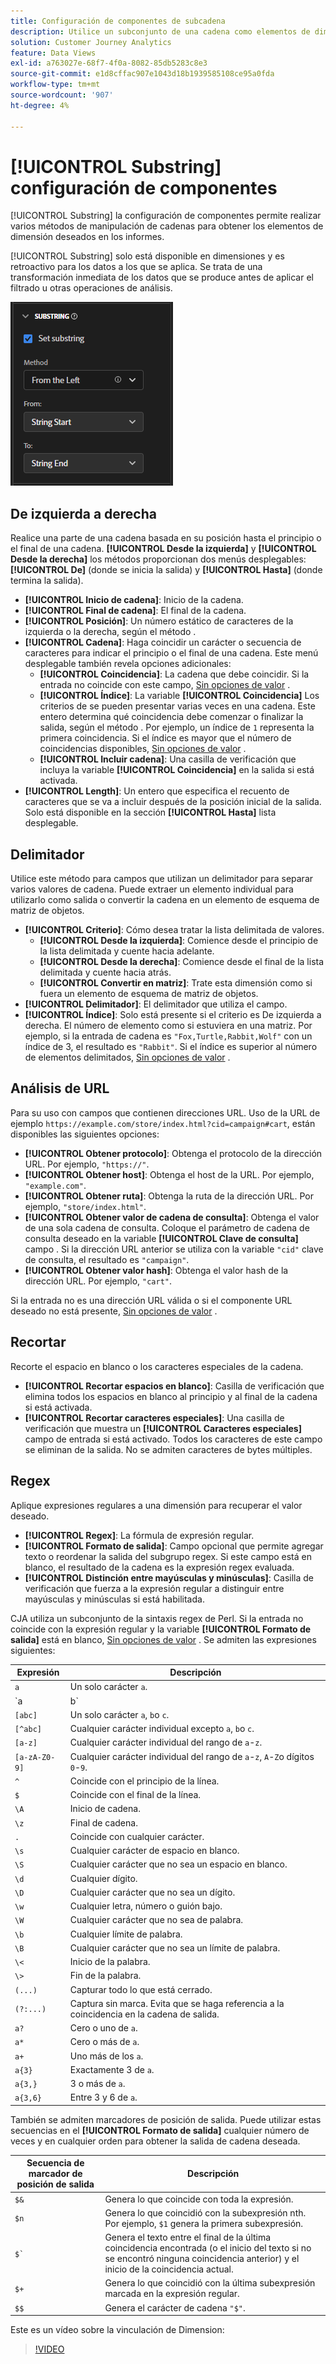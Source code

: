 ```yaml
---
title: Configuración de componentes de subcadena
description: Utilice un subconjunto de una cadena como elementos de dimensión.
solution: Customer Journey Analytics
feature: Data Views
exl-id: a763027e-68f7-4f0a-8082-85db5283c8e3
source-git-commit: e1d8cffac907e1043d18b1939585108ce95a0fda
workflow-type: tm+mt
source-wordcount: '907'
ht-degree: 4%

---
```


# [!UICONTROL Substring] configuración de componentes

[!UICONTROL Substring] la configuración de componentes permite realizar varios métodos de manipulación de cadenas para obtener los elementos de dimensión deseados en los informes.

[!UICONTROL Substring] solo está disponible en dimensiones y es retroactivo para los datos a los que se aplica. Se trata de una transformación inmediata de los datos que se produce antes de aplicar el filtrado u otras operaciones de análisis.

![Configuración de subcadenas](../assets/substring-settings.png)

## De izquierda a derecha

Realice una parte de una cadena basada en su posición hasta el principio o el final de una cadena. **[!UICONTROL Desde la izquierda]** y **[!UICONTROL Desde la derecha]** los métodos proporcionan dos menús desplegables: **[!UICONTROL De]** (donde se inicia la salida) y **[!UICONTROL Hasta]** (donde termina la salida).

* **[!UICONTROL Inicio de cadena]**: Inicio de la cadena.
* **[!UICONTROL Final de cadena]**: El final de la cadena.
* **[!UICONTROL Posición]**: Un número estático de caracteres de la izquierda o la derecha, según el método .
* **[!UICONTROL Cadena]**: Haga coincidir un carácter o secuencia de caracteres para indicar el principio o el final de una cadena. Este menú desplegable también revela opciones adicionales:
   * **[!UICONTROL Coincidencia]**: La cadena que debe coincidir. Si la entrada no coincide con este campo, [Sin opciones de valor](no-value-options.md) .
   * **[!UICONTROL Índice]**: La variable **[!UICONTROL Coincidencia]** Los criterios de se pueden presentar varias veces en una cadena. Este entero determina qué coincidencia debe comenzar o finalizar la salida, según el método . Por ejemplo, un índice de `1` representa la primera coincidencia. Si el índice es mayor que el número de coincidencias disponibles, [Sin opciones de valor](no-value-options.md) .
   * **[!UICONTROL Incluir cadena]**: Una casilla de verificación que incluya la variable **[!UICONTROL Coincidencia]** en la salida si está activada.
* **[!UICONTROL Length]**: Un entero que especifica el recuento de caracteres que se va a incluir después de la posición inicial de la salida. Solo está disponible en la sección **[!UICONTROL Hasta]** lista desplegable.

## Delimitador

Utilice este método para campos que utilizan un delimitador para separar varios valores de cadena. Puede extraer un elemento individual para utilizarlo como salida o convertir la cadena en un elemento de esquema de matriz de objetos.

* **[!UICONTROL Criterio]**: Cómo desea tratar la lista delimitada de valores.
   * **[!UICONTROL Desde la izquierda]**: Comience desde el principio de la lista delimitada y cuente hacia adelante.
   * **[!UICONTROL Desde la derecha]**: Comience desde el final de la lista delimitada y cuente hacia atrás.
   * **[!UICONTROL Convertir en matriz]**: Trate esta dimensión como si fuera un elemento de esquema de matriz de objetos.
* **[!UICONTROL Delimitador]**: El delimitador que utiliza el campo.
* **[!UICONTROL Índice]**: Solo está presente si el criterio es De izquierda a derecha. El número de elemento como si estuviera en una matriz. Por ejemplo, si la entrada de cadena es `"Fox,Turtle,Rabbit,Wolf"` con un índice de 3, el resultado es `"Rabbit"`. Si el índice es superior al número de elementos delimitados, [Sin opciones de valor](no-value-options.md) .

## Análisis de URL

Para su uso con campos que contienen direcciones URL. Uso de la URL de ejemplo `https://example.com/store/index.html?cid=campaign#cart`, están disponibles las siguientes opciones:

* **[!UICONTROL Obtener protocolo]**: Obtenga el protocolo de la dirección URL. Por ejemplo, `"https://"`.
* **[!UICONTROL Obtener host]**: Obtenga el host de la URL. Por ejemplo, `"example.com"`.
* **[!UICONTROL Obtener ruta]**: Obtenga la ruta de la dirección URL. Por ejemplo, `"store/index.html"`.
* **[!UICONTROL Obtener valor de cadena de consulta]**: Obtenga el valor de una sola cadena de consulta. Coloque el parámetro de cadena de consulta deseado en la variable **[!UICONTROL Clave de consulta]** campo . Si la dirección URL anterior se utiliza con la variable `"cid"` clave de consulta, el resultado es `"campaign"`.
* **[!UICONTROL Obtener valor hash]**: Obtenga el valor hash de la dirección URL. Por ejemplo, `"cart"`.

Si la entrada no es una dirección URL válida o si el componente URL deseado no está presente, [Sin opciones de valor](no-value-options.md) .

## Recortar

Recorte el espacio en blanco o los caracteres especiales de la cadena.

* **[!UICONTROL Recortar espacios en blanco]**: Casilla de verificación que elimina todos los espacios en blanco al principio y al final de la cadena si está activada.
* **[!UICONTROL Recortar caracteres especiales]**: Una casilla de verificación que muestra un **[!UICONTROL Caracteres especiales]** campo de entrada si está activado. Todos los caracteres de este campo se eliminan de la salida. No se admiten caracteres de bytes múltiples.

## Regex

Aplique expresiones regulares a una dimensión para recuperar el valor deseado.

* **[!UICONTROL Regex]**: La fórmula de expresión regular.
* **[!UICONTROL Formato de salida]**: Campo opcional que permite agregar texto o reordenar la salida del subgrupo regex. Si este campo está en blanco, el resultado de la cadena es la expresión regex evaluada.
* **[!UICONTROL Distinción entre mayúsculas y minúsculas]**: Casilla de verificación que fuerza a la expresión regular a distinguir entre mayúsculas y minúsculas si está habilitada.

CJA utiliza un subconjunto de la sintaxis regex de Perl. Si la entrada no coincide con la expresión regular y la variable **[!UICONTROL Formato de salida]** está en blanco, [Sin opciones de valor](no-value-options.md) . Se admiten las expresiones siguientes:

| Expresión | Descripción |
| --- | --- |
| `a` | Un solo carácter `a`. |
| `a|b` | Un solo carácter `a` o `b`. |
| `[abc]` | Un solo carácter `a`, `b`o `c`. |
| `[^abc]` | Cualquier carácter individual excepto `a`, `b`o `c`. |
| `[a-z]` | Cualquier carácter individual del rango de `a`-`z`. |
| `[a-zA-Z0-9]` | Cualquier carácter individual del rango de `a`-`z`, `A`-`Z`o dígitos `0`-`9`. |
| `^` | Coincide con el principio de la línea. |
| `$` | Coincide con el final de la línea. |
| `\A` | Inicio de cadena. |
| `\z` | Final de cadena. |
| `.` | Coincide con cualquier carácter. |
| `\s` | Cualquier carácter de espacio en blanco. |
| `\S` | Cualquier carácter que no sea un espacio en blanco. |
| `\d` | Cualquier dígito. |
| `\D` | Cualquier carácter que no sea un dígito. |
| `\w` | Cualquier letra, número o guión bajo. |
| `\W` | Cualquier carácter que no sea de palabra. |
| `\b` | Cualquier límite de palabra. |
| `\B` | Cualquier carácter que no sea un límite de palabra. |
| `\<` | Inicio de la palabra. |
| `\>` | Fin de la palabra. |
| `(...)` | Capturar todo lo que está cerrado. |
| `(?:...)` | Captura sin marca. Evita que se haga referencia a la coincidencia en la cadena de salida. |
| `a?` | Cero o uno de `a`. |
| `a*` | Cero o más de `a`. |
| `a+` | Uno más de los `a`. |
| `a{3}` | Exactamente 3 de `a`. |
| `a{3,}` | 3 o más de `a`. |
| `a{3,6}` | Entre 3 y 6 de `a`. |

También se admiten marcadores de posición de salida. Puede utilizar estas secuencias en el **[!UICONTROL Formato de salida]** cualquier número de veces y en cualquier orden para obtener la salida de cadena deseada.

| Secuencia de marcador de posición de salida | Descripción |
| --- | --- |
| `$&` | Genera lo que coincide con toda la expresión. |
| `$n` | Genera lo que coincidió con la subexpresión nth. Por ejemplo, `$1` genera la primera subexpresión. |
| ``$` `` | Genera el texto entre el final de la última coincidencia encontrada (o el inicio del texto si no se encontró ninguna coincidencia anterior) y el inicio de la coincidencia actual. |
| `$+` | Genera lo que coincidió con la última subexpresión marcada en la expresión regular. |
| `$$` | Genera el carácter de cadena `"$"`. |

Este es un vídeo sobre la vinculación de Dimension:

>[!VIDEO](https://video.tv.adobe.com/v/342694/?quality=12)

